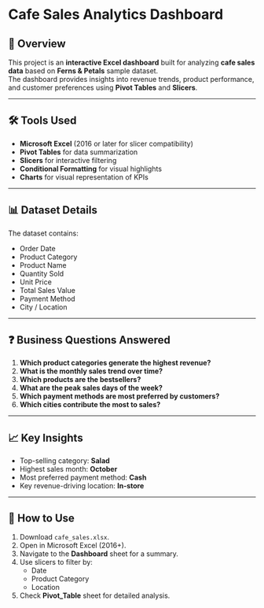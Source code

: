 # Cafe Sales Analytics Dashboard

## 📌 Overview
This project is an **interactive Excel dashboard** built for analyzing **cafe sales data** based on **Ferns & Petals** sample dataset.  
The dashboard provides insights into revenue trends, product performance, and customer preferences using **Pivot Tables** and **Slicers**.

---

## 🛠 Tools Used
- **Microsoft Excel** (2016 or later for slicer compatibility)
- **Pivot Tables** for data summarization
- **Slicers** for interactive filtering
- **Conditional Formatting** for visual highlights
- **Charts** for visual representation of KPIs

---

## 📊 Dataset Details
The dataset contains:
- Order Date
- Product Category
- Product Name
- Quantity Sold
- Unit Price
- Total Sales Value
- Payment Method
- City / Location

---

## ❓ Business Questions Answered
1. **Which product categories generate the highest revenue?**
2. **What is the monthly sales trend over time?**
3. **Which products are the bestsellers?**
4. **What are the peak sales days of the week?**
5. **Which payment methods are most preferred by customers?**
6. **Which cities contribute the most to sales?**

---

## 📈 Key Insights
- Top-selling category: **Salad**
- Highest sales month: **October**
- Most preferred payment method: **Cash**
- Key revenue-driving location: **In-store**

---

## 🚀 How to Use
1. Download `cafe_sales.xlsx`.
2. Open in Microsoft Excel (2016+).
3. Navigate to the **Dashboard** sheet for a summary.
4. Use slicers to filter by:
   - Date
   - Product Category
   - Location
5. Check **Pivot_Table** sheet for detailed analysis.
